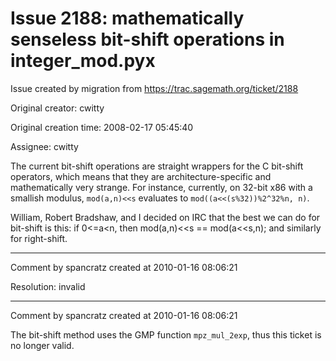 # Issue 2188: mathematically senseless bit-shift operations in integer_mod.pyx

Issue created by migration from https://trac.sagemath.org/ticket/2188

Original creator: cwitty

Original creation time: 2008-02-17 05:45:40

Assignee: cwitty

The current bit-shift operations are straight wrappers for the C bit-shift operators, which means that they are architecture-specific and mathematically very strange.  For instance, currently, on 32-bit x86 with a smallish modulus, `mod(a,n)<<s` evaluates to `mod((a<<(s%32))%2^32%n, n)`.

William, Robert Bradshaw, and I decided on IRC that the best we can do for bit-shift is this:
if 0<=a<n, then mod(a,n)<<s == mod(a<<s,n); and similarly for right-shift.


---

Comment by spancratz created at 2010-01-16 08:06:21

Resolution: invalid


---

Comment by spancratz created at 2010-01-16 08:06:21

The bit-shift method uses the GMP function ``mpz_mul_2exp``, thus this ticket is no longer valid.
